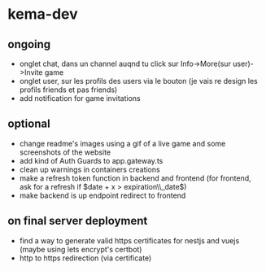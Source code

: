 # kema-dev

## ongoing

- onglet chat, dans un channel auqnd tu click sur Info->More(sur user)->Invite game
- onglet user, sur les profils des users via le bouton (je vais re design les profils friends et pas friends)
- add notification for game invitations

## optional

* change readme's images using a gif of a live game and some screenshots of the website
* add kind of Auth Guards to app.gateway.ts
* clean up warnings in containers creations
* make a refresh token function in backend and frontend (for frontend, ask for a refresh if $date + x > expiration\\_date$)
* make backend is up endpoint redirect to frontend

## on final server deployment

* find a way to generate valid https certificates for nestjs and vuejs (maybe using lets encrypt's certbot)
* http to https redirection (via certificate)
